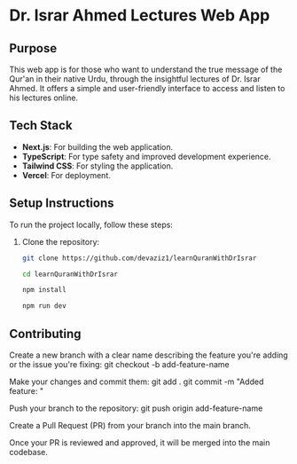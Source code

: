 # Dr. Israr Ahmed Lectures Web App

## Purpose

This web app is for those who want to understand the true message of the Qur'an in their native Urdu, through the insightful lectures of Dr. Israr Ahmed. It offers a simple and user-friendly interface to access and listen to his lectures online.

## Tech Stack

- **Next.js**: For building the web application.
- **TypeScript**: For type safety and improved development experience.
- **Tailwind CSS**: For styling the application.
- **Vercel**: For deployment.

## Setup Instructions

To run the project locally, follow these steps:

1. Clone the repository:

   ```bash
   git clone https://github.com/devaziz1/learnQuranWithDrIsrar

   cd learnQuranWithDrIsrar

   npm install

   npm run dev

## Contributing

Create a new branch with a clear name describing the feature you're adding or the issue you're fixing:
git checkout -b add-feature-name

Make your changes and commit them:
git add .
git commit -m "Added feature: <feature-name>"

Push your branch to the repository:
git push origin add-feature-name

Create a Pull Request (PR) from your branch into the main branch.

Once your PR is reviewed and approved, it will be merged into the main codebase.

